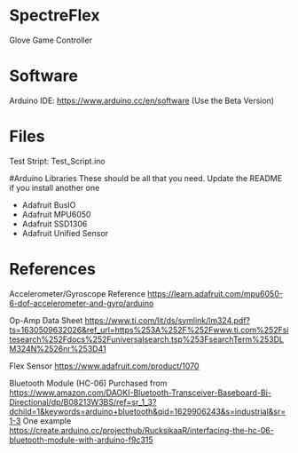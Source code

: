 # SpectreFlex
Glove Game Controller

# Software
Arduino IDE: https://www.arduino.cc/en/software (Use the Beta Version)

# Files
Test Stript: Test_Script.ino

#Arduino Libraries
These should be all that you need. Update the README if you install another one
 - Adafruit BusIO
 - Adafruit MPU6050
 - Adafruit SSD1306
 - Adafruit Unified Sensor


# References
Accelerometer/Gyroscope Reference
https://learn.adafruit.com/mpu6050-6-dof-accelerometer-and-gyro/arduino

Op-Amp Data Sheet
https://www.ti.com/lit/ds/symlink/lm324.pdf?ts=1630509632026&ref_url=https%253A%252F%252Fwww.ti.com%252Fsitesearch%252Fdocs%252Funiversalsearch.tsp%253FsearchTerm%253DLM324N%2526nr%253D41

Flex Sensor
https://www.adafruit.com/product/1070

Bluetooth Module (HC-06)
Purchased from https://www.amazon.com/DAOKI-Bluetooth-Transceiver-Baseboard-Bi-Directional/dp/B08213W3BS/ref=sr_1_3?dchild=1&keywords=arduino+bluetooth&qid=1629906243&s=industrial&sr=1-3
One example https://create.arduino.cc/projecthub/RucksikaaR/interfacing-the-hc-06-bluetooth-module-with-arduino-f9c315


